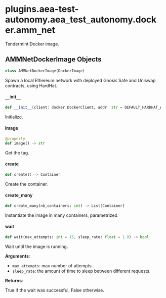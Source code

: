 <a id="plugins.aea-test-autonomy.aea_test_autonomy.docker.amm_net"></a>

# plugins.aea-test-autonomy.aea`_`test`_`autonomy.docker.amm`_`net

Tendermint Docker image.

<a id="plugins.aea-test-autonomy.aea_test_autonomy.docker.amm_net.AMMNetDockerImage"></a>

## AMMNetDockerImage Objects

```python
class AMMNetDockerImage(DockerImage)
```

Spawn a local Ethereum network with deployed Gnosis Safe and Uniswap contracts, using HardHat.

<a id="plugins.aea-test-autonomy.aea_test_autonomy.docker.amm_net.AMMNetDockerImage.__init__"></a>

#### `__`init`__`

```python
def __init__(client: docker.DockerClient, addr: str = DEFAULT_HARDHAT_ADDR, port: int = DEFAULT_HARDHAT_PORT)
```

Initialize.

<a id="plugins.aea-test-autonomy.aea_test_autonomy.docker.amm_net.AMMNetDockerImage.image"></a>

#### image

```python
@property
def image() -> str
```

Get the tag.

<a id="plugins.aea-test-autonomy.aea_test_autonomy.docker.amm_net.AMMNetDockerImage.create"></a>

#### create

```python
def create() -> Container
```

Create the container.

<a id="plugins.aea-test-autonomy.aea_test_autonomy.docker.amm_net.AMMNetDockerImage.create_many"></a>

#### create`_`many

```python
def create_many(nb_containers: int) -> List[Container]
```

Instantiate the image in many containers, parametrized.

<a id="plugins.aea-test-autonomy.aea_test_autonomy.docker.amm_net.AMMNetDockerImage.wait"></a>

#### wait

```python
def wait(max_attempts: int = 15, sleep_rate: float = 1.0) -> bool
```

Wait until the image is running.

**Arguments**:

- `max_attempts`: max number of attempts.
- `sleep_rate`: the amount of time to sleep between different requests.

**Returns**:

True if the wait was successful, False otherwise.

